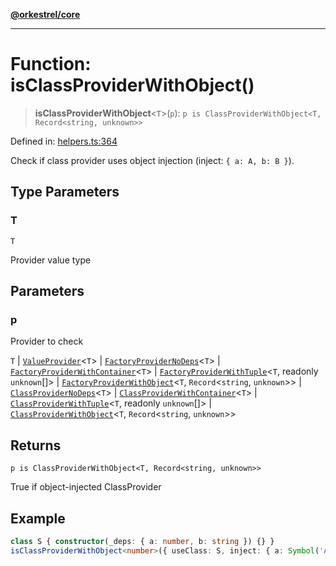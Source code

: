 [**@orkestrel/core**](../index.md)

***

# Function: isClassProviderWithObject()

> **isClassProviderWithObject**\<`T`\>(`p`): `p is ClassProviderWithObject<T, Record<string, unknown>>`

Defined in: [helpers.ts:364](https://github.com/orkestrel/core/blob/4aab0d299da5f30a0c75f3eda95d1b02f821688d/src/helpers.ts#L364)

Check if class provider uses object injection (inject: `{ a: A, b: B }`).

## Type Parameters

### T

`T`

Provider value type

## Parameters

### p

Provider to check

`T` | [`ValueProvider`](../interfaces/ValueProvider.md)\<`T`\> | [`FactoryProviderNoDeps`](../type-aliases/FactoryProviderNoDeps.md)\<`T`\> | [`FactoryProviderWithContainer`](../type-aliases/FactoryProviderWithContainer.md)\<`T`\> | [`FactoryProviderWithTuple`](../type-aliases/FactoryProviderWithTuple.md)\<`T`, readonly `unknown`[]\> | [`FactoryProviderWithObject`](../type-aliases/FactoryProviderWithObject.md)\<`T`, `Record`\<`string`, `unknown`\>\> | [`ClassProviderNoDeps`](../type-aliases/ClassProviderNoDeps.md)\<`T`\> | [`ClassProviderWithContainer`](../type-aliases/ClassProviderWithContainer.md)\<`T`\> | [`ClassProviderWithTuple`](../type-aliases/ClassProviderWithTuple.md)\<`T`, readonly `unknown`[]\> | [`ClassProviderWithObject`](../type-aliases/ClassProviderWithObject.md)\<`T`, `Record`\<`string`, `unknown`\>\>

## Returns

`p is ClassProviderWithObject<T, Record<string, unknown>>`

True if object-injected ClassProvider

## Example

```ts
class S { constructor(_deps: { a: number, b: string }) {} }
isClassProviderWithObject<number>({ useClass: S, inject: { a: Symbol('A'), b: Symbol('B') } } as any)
```

